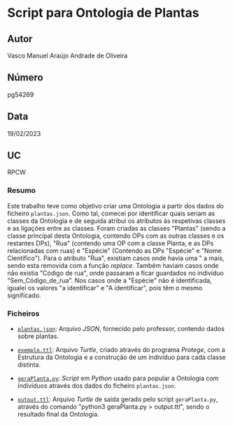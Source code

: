 # Script para Ontologia de Plantas

## Autor
Vasco Manuel Araújo Andrade de Oliveira

## Número
pg54269

## Data
19/02/2023

## UC
RPCW

### Resumo

Este trabalho teve como objetivo criar uma Ontologia a partir dos dados do ficheiro `plantas.json`. Como tal, comecei por identificar quais seriam as classes
da Ontologia e de seguida atribui os atributos às respetivas classes e as ligações entre as classes. Foram criadas as classes "Plantas" (sendo a classe principal desta Ontologia, contendo OPs com as outras classes e os restantes DPs), "Rua" 
(contendo uma OP com a classe Planta, e as DPs relacionadas com ruas) e "Espécie" (Contendo as DPs "Espécie" e "Nome Científico").
Para o atributo "Rua", existiam casos onde havia uma " a mais, sendo esta removida com a função *replace*. Também haviam casos onde não existia "Código de rua", onde passaram a
ficar guardados no indivíduo "Sem_Código_de_rua". Nos casos onde a "Espécie" não é identificada, igualei os valores "a identificar" e
"A identificar", pois têm o mesmo significado.

### Ficheiros

- [`plantas.json`](plantas.json): Arquivo *JSON*, fornecido pelo professor, contendo dados sobre plantas. 

- [`exemplo.ttl`](exemplo.ttl): Arquivo *Turtle*, criado através do programa *Protege*, com a Estrutura da Ontologia e a construção de um indivíduo para cada classe distinta.

- [`geraPlanta.py`](geraPlanta.py): *Script* em *Python* usado para popular a Ontologia com indivíduos através dos dados do ficheiro `plantas.json`.

- [`output.ttl`](output.ttl): Arquivo *Turtle* de saída gerado pelo script `geraPlanta.py`, através do comando "python3 geraPlanta.py > output.ttl", sendo o resultado final da Ontologia.


